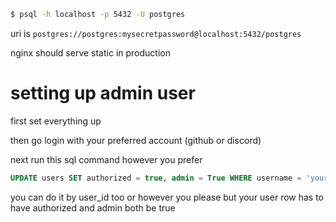 ```bash
$ psql -h localhost -p 5432 -U postgres
```

uri is `postgres://postgres:mysecretpassword@localhost:5432/postgres`

nginx should serve static in production

# setting up admin user
first set everything up

then go login with your preferred account (github or discord)

next run this sql command however you prefer

```sql
UPDATE users SET authorized = true, admin = True WHERE username = 'your username';
```
you can do it by user_id too or however you please but your user row has to have authorized and admin both be true
